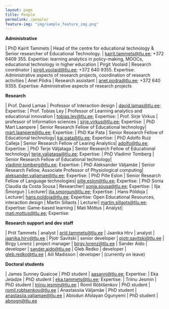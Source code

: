 ```yaml
---
layout: page
title: People
permalink: /people/
feature-img: "img/sample_feature_img.png"
---
```


**Administrative**

| PhD Kairit Tammets | Head of the centre for educational technology & Senior researcher of Educational Technology. | kairit.tammets@tlu.ee; +372 6409 355. Expertise: learning analytics in policy-making, MOOCs, educational technology in higher education
| Pirgit Voolaid |  Research coordinator | pirgit.voolaid@tlu.ee; +372 640 9355. Expertise: Administrative aspects of research projects, coordination of research activities
| Anet Põdra | Research assistant | anet.podra@tlu.ee; +372 640 9355. Expertise: Administrative aspects of research projects

**Research**

| Prof. David Lamas | Professor of Interaction design | david.lamas@tlu.ee; Expertise:
| Prof. Tobias Ley | Professor of Learning analytics and educational innovation | tobias.ley@tlu.ee; Expertise: 
| Prof. Sirje Virkus | professor of Information sciences | sirje.virkus@tlu.ee; Expertise: 
| PhD Mart Laanpere | Senior Research Fellow of Educational technology| mart.laanpere@tlu.ee; Expertise: 
| PhD Kai Pata | Senior Research Fellow of Educational technology| kai.pata@tlu.ee; Expertise: 
| PhD Adolfo Ruiz Calleja | Senior Research Fellow of Learing Analytics| adolfo@tlu.ee; Expertise: 
| PhD Terje Väljataga | Senior Research Fellow of Educational technology| terje.valjataga@tlu.ee; Expertise: 
| PhD Vladimir Tomberg | Senior Research Fellow of Educational technology| vladimir.tomberg@tlu.ee; Expertise: 
| PhD Aleksander Väljamäe | Senior Research Fellow, Associate Professor of Physiological computing| aleksander.valjamae@tlu.ee; Expertise: 
| PhD Pille Eslon | Senior Research Fellow of Language technologies| pille.eslon@tlu.ee; Expertise: 
| PhD Sonia Claudia da Costa Sousa | Researcher| sonia.sousa@tlu.ee; Expertise: 
| Ilja Šmorgun | Lecturer| ilja.smorgun@tlu.ee; Expertise: 
| Hans Põldoja | Lecturer| hans.poldoja@tlu.ee; Expertise: Open Educational Resources, interaction design
| Martin Sillaots | Lecturer| martin.sillaots@tlu.ee; Expertise: Game-based learning
| Mati Mõttus | Analyst| mati.mottus@tlu.ee; Expertise: 

**Research support and dev staff**

| Priit Tammets | analyst | priit.tammets@tlu.ee
| Jaanika Hirv | analyst | jaanika.hirv@tlu.ee
| Pjotr Savitski | senior developer | pjotr.savitski@tlu.ee
| Birgy Lorenz | project manager | birgy.lorenz@tlu.ee
| Sander Aido | developer | sander.aido@tlu.ee
| Gleb Redko | developer | gleb.redko@tlu.ee
| Aili Madisson | developer | (currently on leave)

**Doctoral students**

| James Sunney Quaicoe | PhD student | aasanni@tlu.ee; Expertise: 
| Eka Jeladze | PhD student | eka.tammets@tlu.ee; Expertise:
| Triinu Jesmin | PhD student  | triinu.jesmin@tlu.ee
| Romil Rõbtšenkov | PhD student  | romil.robtsenkov@tlu.ee
| Anastassiia Väljamäe | PhD student  | anastasiia.valjamae@tlu.ee
| Abiodun Afolayan Ogunyemi | PhD student  | abnogn@tlu.ee

